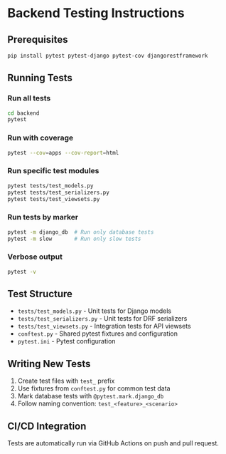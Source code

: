 # Backend Testing Instructions

## Prerequisites

```bash
pip install pytest pytest-django pytest-cov djangorestframework
```

## Running Tests

### Run all tests
```bash
cd backend
pytest
```

### Run with coverage
```bash
pytest --cov=apps --cov-report=html
```

### Run specific test modules
```bash
pytest tests/test_models.py
pytest tests/test_serializers.py
pytest tests/test_viewsets.py
```

### Run tests by marker
```bash
pytest -m django_db  # Run only database tests
pytest -m slow       # Run only slow tests
```

### Verbose output
```bash
pytest -v
```

## Test Structure

- `tests/test_models.py` - Unit tests for Django models
- `tests/test_serializers.py` - Unit tests for DRF serializers
- `tests/test_viewsets.py` - Integration tests for API viewsets
- `conftest.py` - Shared pytest fixtures and configuration
- `pytest.ini` - Pytest configuration

## Writing New Tests

1. Create test files with `test_` prefix
2. Use fixtures from `conftest.py` for common test data
3. Mark database tests with `@pytest.mark.django_db`
4. Follow naming convention: `test_<feature>_<scenario>`

## CI/CD Integration

Tests are automatically run via GitHub Actions on push and pull request.
